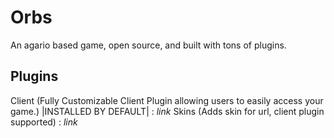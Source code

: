 # Orbs
An agario based game, open source, and built with tons of plugins.
## Plugins
Client (Fully Customizable Client Plugin allowing users to easily access your game.) |INSTALLED BY DEFAULT| : _link_
Skins (Adds skin for url, client plugin supported) : _link_
